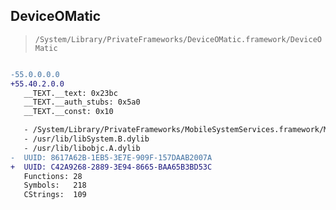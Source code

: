 ## DeviceOMatic

> `/System/Library/PrivateFrameworks/DeviceOMatic.framework/DeviceOMatic`

```diff

-55.0.0.0.0
+55.40.2.0.0
   __TEXT.__text: 0x23bc
   __TEXT.__auth_stubs: 0x5a0
   __TEXT.__const: 0x10

   - /System/Library/PrivateFrameworks/MobileSystemServices.framework/MobileSystemServices
   - /usr/lib/libSystem.B.dylib
   - /usr/lib/libobjc.A.dylib
-  UUID: 8617A62B-1EB5-3E7E-909F-157DAAB2007A
+  UUID: C42A9268-2889-3E94-8665-BAA65B3BD53C
   Functions: 28
   Symbols:   218
   CStrings:  109

```
